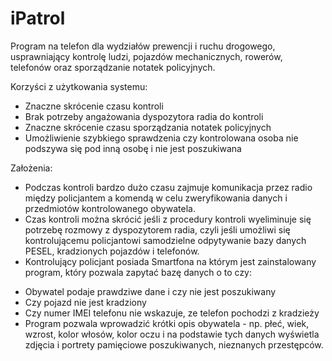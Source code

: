 # iPatrol
Program na telefon dla wydziałów prewencji i ruchu drogowego, usprawniający kontrolę ludzi, pojazdów mechanicznych, rowerów, telefonów oraz sporządzanie notatek policyjnych.

Korzyści z użytkowania systemu:
- Znaczne skrócenie czasu kontroli
- Brak potrzeby angażowania dyspozytora radia do kontroli
- Znaczne skrócenie czasu sporządzania notatek policyjnych
- Umożliwienie szybkiego sprawdzenia czy kontrolowana osoba nie podszywa się pod inną osobę i nie jest poszukiwana

Założenia:
- Podczas kontroli bardzo dużo czasu zajmuje komunikacja przez radio między policjantem a komendą w celu zweryfikowania danych i przedmiotów kontrolowanego obywatela.
- Czas kontroli można skrócić jeśli z procedury kontroli wyeliminuje się potrzebę rozmowy z dyspozytorem radia, czyli jeśli umożliwi się kontrolującemu policjantowi  samodzielne odpytywanie bazy danych PESEL, kradzionych pojazdów i telefonów.
- Kontrolujący policjant posiada Smartfona na którym jest zainstalowany program,
który pozwala zapytać bazę danych o to czy:
* Obywatel podaje prawdziwe dane i czy nie jest poszukiwany
* Czy pojazd nie jest kradziony
* Czy numer IMEI telefonu nie wskazuje, ze telefon pochodzi z kradzieży
* Program pozwala wprowadzić krótki opis obywatela  - np. płeć, wiek, wzrost, kolor włosów, kolor oczu i na podstawie tych danych wyświetla zdjęcia  i portrety pamięciowe poszukiwanych, nieznanych przestępców.

